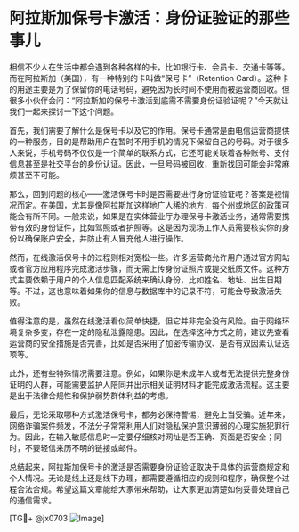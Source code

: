 # 阿拉斯加保号卡激活：身份证验证的那些事儿

相信不少人在生活中都会遇到各种各样的卡，比如银行卡、会员卡、交通卡等等。而在阿拉斯加（美国），有一种特别的卡叫做“保号卡”（Retention Card）。这种卡的用途主要是为了保留你的电话号码，避免因为长时间不使用而被运营商回收。但很多小伙伴会问：“阿拉斯加的保号卡激活到底需不需要身份证验证呢？”今天就让我们一起来探讨一下这个问题。

首先，我们需要了解什么是保号卡以及它的作用。保号卡通常是由电信运营商提供的一种服务，目的是帮助用户在暂时不用手机的情况下保留自己的号码。对于很多人来说，手机号码不仅仅是一个简单的联系方式，它还可能关联着各种账号、支付信息甚至是社交平台的身份认证。因此，一旦号码被回收，重新找回可能会非常麻烦甚至不可能。

那么，回到问题的核心——激活保号卡时是否需要进行身份证验证呢？答案是视情况而定。在美国，尤其是像阿拉斯加这样地广人稀的地方，每个州或地区的政策可能会有所不同。一般来说，如果是在实体营业厅办理保号卡激活业务，通常需要携带有效的身份证件，比如驾照或者护照等。这是因为现场工作人员需要核实你的身份以确保账户安全，并防止有人冒充他人进行操作。

然而，在线激活保号卡的过程则相对宽松一些。许多运营商允许用户通过官方网站或者官方应用程序完成激活步骤，而无需上传身份证照片或提交纸质文件。这种方式主要依赖于用户的个人信息匹配系统来确认身份，比如姓名、地址、出生日期等。不过，这也意味着如果你的信息与数据库中的记录不符，可能会导致激活失败。

值得注意的是，虽然在线激活看似简单快捷，但它并非完全没有风险。由于网络环境复杂多变，存在一定的隐私泄露隐患。因此，在选择这种方式之前，建议先查看运营商的安全措施是否完善，比如是否采用了加密传输协议、是否有双因素认证选项等。

此外，还有些特殊情况需要注意。例如，如果你是未成年人或者无法提供完整身份证明的人群，可能需要监护人陪同并出示相关证明材料才能完成激活流程。这主要是出于法律合规性和保护弱势群体利益的考虑。

最后，无论采取哪种方式激活保号卡，都务必保持警惕，避免上当受骗。近年来，网络诈骗案件频发，不法分子常常利用人们对隐私保护意识薄弱的心理实施犯罪行为。因此，在输入敏感信息时一定要仔细核对网址是否正确、页面是否安全；同时，不要轻信来历不明的链接或邮件。

总结起来，阿拉斯加保号卡的激活是否需要身份证验证取决于具体的运营商规定和个人情况。无论是线上还是线下办理，都需要遵循相应的规则和程序，确保整个过程合法合规。希望这篇文章能给大家带来帮助，让大家更加清楚如何妥善处理自己的通信需求。

[TG💪+ @jx0703 ![Image](https://github.com/user-attachments/assets/dbca1d08-cadb-493c-b0ec-ad6f7a83f270)]